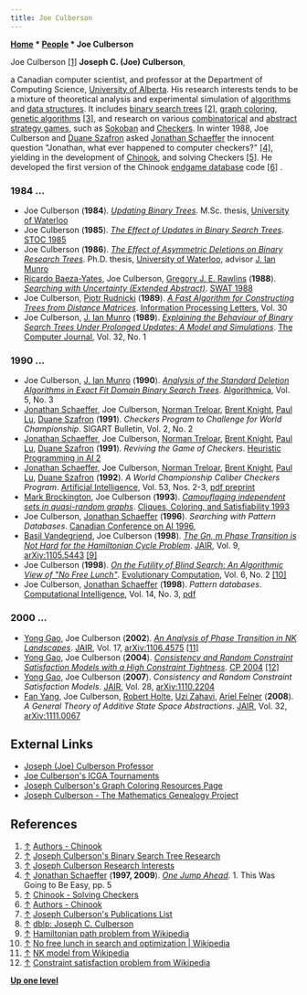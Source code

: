 ```yaml
---
title: Joe Culberson
---
```

**[Home](Home "Home") \* [People](People "People") \* Joe Culberson**



 [](http://webdocs.cs.ualberta.ca/%7Echinook/authors/) Joe Culberson <a id="cite-note-1" href="#cite-ref-1">[1]</a> 
**Joseph C. (Joe) Culberson**,  

a Canadian computer scientist, and professor at the Department of Computing Science, [University of Alberta](University_of_Alberta "University of Alberta"). 
His research interests tends to be a mixture of theoretical analysis and experimental simulation of [algorithms](Algorithms "Algorithms") and [data structures](Data "Data"). 
It includes [binary search trees](https://en.wikipedia.org/wiki/Binary_search_tree) <a id="cite-note-2" href="#cite-ref-2">[2]</a>, [graph coloring](https://en.wikipedia.org/wiki/Graph_coloring), [genetic algorithms](Genetic_Programming "Genetic Programming") <a id="cite-note-3" href="#cite-ref-3">[3]</a>, and research on various [combinatorical](https://en.wikipedia.org/wiki/Combinatorial_game_theory) and [abstract strategy games](https://en.wikipedia.org/wiki/Abstract_strategy_game), 
such as [Sokoban](index.php?title=Sokoban&action=edit&redlink=1 "Sokoban (page does not exist)") and [Checkers](Checkers "Checkers"). In winter 1988, Joe Culberson and [Duane Szafron](Duane_Szafron "Duane Szafron") asked [Jonathan Schaeffer](Jonathan_Schaeffer "Jonathan Schaeffer") 
the innocent question "Jonathan, what ever happened to computer checkers?" <a id="cite-note-4" href="#cite-ref-4">[4]</a>, yielding in the development of [Chinook](https://en.wikipedia.org/wiki/Chinook_%28draughts_player%29), and solving Checkers <a id="cite-note-5" href="#cite-ref-5">[5]</a>. 
He developed the first version of the Chinook [endgame database](Endgame_Tablebases "Endgame Tablebases") code <a id="cite-note-6" href="#cite-ref-6">[6]</a> . 



### 1984 ...


* Joe Culberson (**1984**). *[Updating Binary Trees](http://webdocs.cs.ualberta.ca/~joe/Abstracts/msc.html)*. M.Sc. thesis, [University of Waterloo](University_of_Waterloo "University of Waterloo")
* Joe Culberson (**1985**). *[The Effect of Updates in Binary Search Trees](https://dl.acm.org/doi/10.1145/22145.22168)*. [STOC 1985](https://dblp.uni-trier.de/db/conf/stoc/stoc85.html)
* Joe Culberson (**1986**). *[The Effect of Asymmetric Deletions on Binary Research Trees](http://webdocs.cs.ualberta.ca/~joe/Abstracts/phd.html)*. Ph.D. thesis, [University of Waterloo](University_of_Waterloo "University of Waterloo"), advisor [J. Ian Munro](Mathematician#JIMunro "Mathematician")
* [Ricardo Baeza-Yates](Mathematician#RBaezaYates "Mathematician"), Joe Culberson, [Gregory J. E. Rawlins](https://mitpress.mit.edu/contributors/gregory-j-e-rawlins) (**1988**). *[Searching with Uncertainty (Extended Abstract)](https://link.springer.com/chapter/10.1007/3-540-19487-8_20)*. [SWAT 1988](https://dblp.uni-trier.de/db/conf/swat/swat88.html)
* Joe Culberson, [Piotr Rudnicki](https://dblp.uni-trier.de/pers/r/Rudnicki:Piotr.html) (**1989**). *[A Fast Algorithm for Constructing Trees from Distance Matrices](https://kundoc.com/pdf-a-fast-algorithm-for-constructing-trees-from-distance-matrices-.html)*. [Information Processing Letters](https://en.wikipedia.org/wiki/Information_Processing_Letters), Vol. 30
* Joe Culberson, [J. Ian Munro](Mathematician#JIMunro "Mathematician") (**1989**). *[Explaining the Behaviour of Binary Search Trees Under Prolonged Updates: A Model and Simulations](https://www.researchgate.net/publication/220458215_Explaining_the_Behaviour_of_Binary_Search_Trees_Under_Prolonged_Updates_A_Model_and_Simulations)*. [The Computer Journal](https://en.wikipedia.org/wiki/The_Computer_Journal), Vol. 32, No. 1


### 1990 ...


* Joe Culberson, [J. Ian Munro](Mathematician#JIMunro "Mathematician") (**1990**). *[Analysis of the Standard Deletion Algorithms in Exact Fit Domain Binary Search Trees](https://link.springer.com/article/10.1007/BF01840390)*. [Algorithmica](https://en.wikipedia.org/wiki/Algorithmica), Vol. 5, No. 3
* [Jonathan Schaeffer](Jonathan_Schaeffer "Jonathan Schaeffer"), Joe Culberson, [Norman Treloar](index.php?title=Norman_Treloar&action=edit&redlink=1 "Norman Treloar (page does not exist)"), [Brent Knight](index.php?title=Brent_Knight&action=edit&redlink=1 "Brent Knight (page does not exist)"), [Paul Lu](Paul_Lu "Paul Lu"), [Duane Szafron](Duane_Szafron "Duane Szafron") (**1991**). *Checkers Program to Challenge for World Championship*. SIGART Bulletin, Vol. 2, No. 2
* [Jonathan Schaeffer](Jonathan_Schaeffer "Jonathan Schaeffer"), Joe Culberson, [Norman Treloar](index.php?title=Norman_Treloar&action=edit&redlink=1 "Norman Treloar (page does not exist)"), [Brent Knight](index.php?title=Brent_Knight&action=edit&redlink=1 "Brent Knight (page does not exist)"), [Paul Lu](Paul_Lu "Paul Lu"), [Duane Szafron](Duane_Szafron "Duane Szafron") (**1991**). *Reviving the Game of Checkers*. [Heuristic Programming in AI 2](2nd_Computer_Olympiad#Workshop "2nd Computer Olympiad")
* [Jonathan Schaeffer](Jonathan_Schaeffer "Jonathan Schaeffer"), Joe Culberson, [Norman Treloar](index.php?title=Norman_Treloar&action=edit&redlink=1 "Norman Treloar (page does not exist)"), [Brent Knight](index.php?title=Brent_Knight&action=edit&redlink=1 "Brent Knight (page does not exist)"), [Paul Lu](Paul_Lu "Paul Lu"), [Duane Szafron](Duane_Szafron "Duane Szafron") (**1992**). *A World Championship Caliber Checkers Program*. [Artificial Intelligence](https://en.wikipedia.org/wiki/Artificial_Intelligence_%28journal%29), Vol. 53, Nos. 2-3, [pdf preprint](http://webdocs.cs.ualberta.ca/~duane/publications/pdf/1992ai.pdf)
* [Mark Brockington](Mark_Brockington "Mark Brockington"), Joe Culberson (**1993**). *[Camouflaging independent sets in quasi-random graphs](https://www.semanticscholar.org/paper/Camouflaging-independent-sets-in-quasi-random-Brockington-Culberson/5deeb563ef3a06bb96e31d9c480f2ab08f49f303)*. [Cliques, Coloring, and Satisfiability 1993](https://dblp.uni-trier.de/db/conf/dimacs/dimacs26.html)
* Joe Culberson, [Jonathan Schaeffer](Jonathan_Schaeffer "Jonathan Schaeffer") (**1996**). *Searching with Pattern Databases*. [Canadian Conference on AI 1996](https://dblp.uni-trier.de/db/conf/ai/ai96.html),
* [Basil Vandegriend](https://github.com/basilv), Joe Culberson (**1998**). *[The Gn, m Phase Transition is Not Hard for the Hamiltonian Cycle Problem](https://www.jair.org/index.php/jair/article/view/10213)*. [JAIR](https://en.wikipedia.org/wiki/Journal_of_Artificial_Intelligence_Research), Vol. 9, [arXiv:1105.5443](https://arxiv.org/abs/1105.5443) <a id="cite-note-9" href="#cite-ref-9">[9]</a>
* Joe Culberson (**1998**). *[On the Futility of Blind Search: An Algorithmic View of "No Free Lunch"](https://www.mitpressjournals.org/doi/abs/10.1162/evco.1998.6.2.109?journalCode=evco)*. [Evolutionary Computation](https://en.wikipedia.org/wiki/Evolutionary_Computation_(journal)), Vol. 6, No. 2 <a id="cite-note-10" href="#cite-ref-10">[10]</a>
* Joe Culberson, [Jonathan Schaeffer](Jonathan_Schaeffer "Jonathan Schaeffer") (**1998**). *Pattern databases*. [Computational Intelligence](https://en.wikipedia.org/wiki/Computational_Intelligence_(journal)), Vol. 14, No. 3, [pdf](http://webdocs.cs.ualberta.ca/~jonathan/publications/ai_publications/Compi_.pdf)


### 2000 ...


* [Yong Gao](Mathematician#YongGao "Mathematician"), Joe Culberson (**2002**). *[An Analysis of Phase Transition in NK Landscapes](https://jair.org/index.php/jair/article/view/10314)*. [JAIR](https://en.wikipedia.org/wiki/Journal_of_Artificial_Intelligence_Research), Vol. 17, [arXiv:1106.4575](https://arxiv.org/abs/1106.4575) <a id="cite-note-11" href="#cite-ref-11">[11]</a>
* [Yong Gao](Mathematician#YongGao "Mathematician"), Joe Culberson (**2004**). *[Consistency and Random Constraint Satisfaction Models with a High Constraint Tightness](https://link.springer.com/chapter/10.1007/978-3-540-30201-8_5)*. [CP 2004](https://dblp.uni-trier.de/db/conf/cp/cp2004.html) <a id="cite-note-12" href="#cite-ref-12">[12]</a>
* [Yong Gao](Mathematician#YongGao "Mathematician"), Joe Culberson (**2007**). *Consistency and Random Constraint Satisfaction Models*. [JAIR](https://en.wikipedia.org/wiki/Journal_of_Artificial_Intelligence_Research), Vol. 28, [arXiv:1110.2204](https://arxiv.org/abs/1110.2204)
* [Fan Yang](index.php?title=Fan_Yang&action=edit&redlink=1 "Fan Yang (page does not exist)"), Joe Culberson, [Robert Holte](Robert_Holte "Robert Holte"), [Uzi Zahavi](Uzi_Zahavi "Uzi Zahavi"), [Ariel Felner](Ariel_Felner "Ariel Felner") (**2008**). *A General Theory of Additive State Space Abstractions*. [JAIR](https://en.wikipedia.org/wiki/Journal_of_Artificial_Intelligence_Research), Vol. 32, [arXiv:1111.0067](https://arxiv.org/abs/1111.0067)


## External Links


* [Joseph (Joe) Culberson Professor](http://webdocs.cs.ualberta.ca/%7Ejoe/)
* [Joe Culberson's ICGA Tournaments](https://www.game-ai-forum.org/icga-tournaments/person.php?id=310)
* [Joseph Culberson's Graph Coloring Resources Page](http://webdocs.cs.ualberta.ca/%7Ejoe/Coloring/)
* [Joseph Culberson - The Mathematics Genealogy Project](https://genealogy.math.ndsu.nodak.edu/id.php?id=67018)


## References


1. <a id="cite-ref-1" href="#cite-note-1">↑</a> [Authors - Chinook](http://webdocs.cs.ualberta.ca/~chinook/authors/)
2. <a id="cite-ref-2" href="#cite-note-2">↑</a> [Joseph Culberson's Binary Search Tree Research](http://webdocs.cs.ualberta.ca/~joe/Research/binary.html)
3. <a id="cite-ref-3" href="#cite-note-3">↑</a> [Joseph Culberson Research Interests](http://webdocs.cs.ualberta.ca/~joe/research.html)
4. <a id="cite-ref-4" href="#cite-note-4">↑</a> [Jonathan Schaeffer](Jonathan_Schaeffer "Jonathan Schaeffer") (**1997, 2009**). *[One Jump Ahead](https://www.springer.com/gp/book/9780387765754)*. 1. This Was Going to Be Easy, pp. 5
5. <a id="cite-ref-5" href="#cite-note-5">↑</a> [Chinook - Solving Checkers](http://webdocs.cs.ualberta.ca/~chinook/publications/solving_checkers.html)
6. <a id="cite-ref-6" href="#cite-note-6">↑</a> [Authors - Chinook](http://webdocs.cs.ualberta.ca/~chinook/authors/)
7. <a id="cite-ref-7" href="#cite-note-7">↑</a> [Joseph Culberson's Publications List](http://webdocs.cs.ualberta.ca/~joe/publications.html)
8. <a id="cite-ref-8" href="#cite-note-8">↑</a> [dblp: Joseph C. Culberson](https://dblp.uni-trier.de/pers/c/Culberson:Joseph_C=.html)
9. <a id="cite-ref-9" href="#cite-note-9">↑</a> [Hamiltonian path problem from Wikipedia](https://en.wikipedia.org/wiki/Hamiltonian_path_problem)
10. <a id="cite-ref-10" href="#cite-note-10">↑</a> [No free lunch in search and optimization | Wikipedia](https://en.wikipedia.org/wiki/No_free_lunch_in_search_and_optimization)
11. <a id="cite-ref-11" href="#cite-note-11">↑</a> [NK model from Wikipedia](https://en.wikipedia.org/wiki/NK_model)
12. <a id="cite-ref-12" href="#cite-note-12">↑</a> [Constraint satisfaction problem from Wikipedia](https://en.wikipedia.org/wiki/Constraint_satisfaction_problem)

**[Up one level](People "People")**







 
